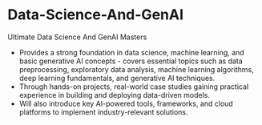 # Data-Science-And-GenAI
Ultimate Data Science And GenAI Masters
- Provides a strong foundation in data science, machine learning, and basic generative AI concepts - covers essential topics such as data preprocessing, exploratory data analysis, machine learning algorithms, deep learning fundamentals, and generative AI techniques.
- Through hands-on projects, real-world case studies gaining practical experience in building and deploying data-driven models.
- Will also introduce key AI-powered tools, frameworks, and cloud platforms to implement industry-relevant solutions.


